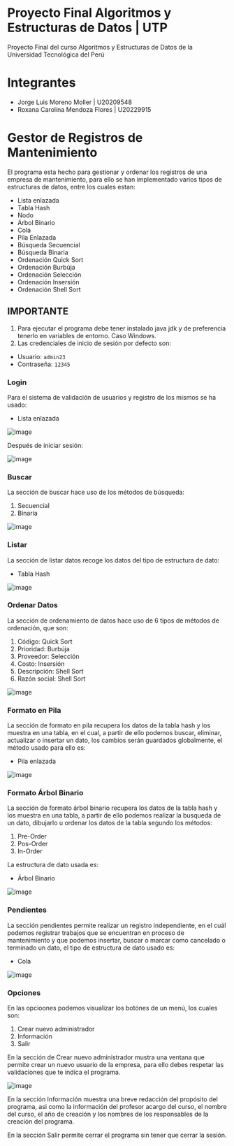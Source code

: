 # Proyecto Final Algoritmos y Estructuras de Datos | UTP
Proyecto Final del curso Algoritmos y Estructuras de Datos de la Universidad Tecnológica del Perú<br>
# Integrantes
- Jorge Luis Moreno Moller       | U20209548
- Roxana Carolina Mendoza Flores | U20229915

# Gestor de Registros de Mantenimiento
El programa esta hecho para gestionar y ordenar los registros de una empresa de mantenimiento, para ello se han implementado varios tipos de estructuras de datos, entre los cuales estan:

- Lista enlazada
- Tabla Hash
- Nodo
- Árbol Binario
- Cola
- Pila Enlazada
- Búsqueda Secuencial
- Búsqueda Binaria
- Ordenación Quick Sort
- Ordenación Burbúja
- Ordenación Selección
- Ordenación Insersión
- Ordenación Shell Sort

## IMPORTANTE
1. Para ejecutar el programa debe tener instalado java jdk y de preferencia tenerlo en variables de entorno. Caso Windows.
1. Las credenciales de inicio de sesión por defecto son: 
- Usuario: <code>admin23</code>
- Contraseña: <code>12345</code>

### Login
Para el sistema de validación de usuarios y registro de los mismos se ha usado:
- Lista enlazada

![image](https://imgur.com/Jh6RoWq)

Después de iniciar sesión:

![image](https://imgur.com/2E45ndv)
### Buscar
La sección de buscar hace uso de los métodos de búsqueda:
1. Secuencial
1. Binaria

![image](https://imgur.com/SDsH95f)
### Listar
La sección de listar datos recoge los datos del tipo de estructura de dato:
- Tabla Hash

![image](https://imgur.com/CnnkyV5)
### Ordenar Datos
La sección de ordenamiento de datos hace uso de 6 tipos de métodos de ordenación, que son:
1. Código: Quick Sort
1. Prioridad: Burbúja
1. Proveedor: Selección
1. Costo: Insersión
1. Descripción: Shell Sort
1. Razón social: Shell Sort

![image](https://imgur.com/82t3pmz)
### Formato en Pila
La sección de formato en pila recupera los datos de la tabla hash y los muestra en una tabla, en el cual, a partir de ello podemos buscar, eliminar, actualizar o insertar un dato, los cambios serán guardados globalmente, el método usado para ello es:
- Pila enlazada

![image](https://imgur.com/2UfbCp2)
### Formato Árbol Binario
La sección de formato árbol binario recupera los datos de la tabla hash y los muestra en una tabla, a partir de ello podemos realizar la busqueda de un dato, dibujarlo u ordenar los datos de la tabla segundo los métodos:
1. Pre-Order
1. Pos-Order
1. In-Order

La estructura de dato usada es:
- Árbol Binario

![image](https://imgur.com/BfQB7Xq)
### Pendientes
La sección pendientes permite realizar un registro independiente, en el cuál podemos registrar trabajos que se encuentran en proceso de mantenimiento y que podemos insertar, buscar o marcar como cancelado o terminado un dato, el tipo de estructura de dato usado es:
- Cola

![image](https://imgur.com/V6khwJG)
### Opciones
En las opcioones podemos visualizar los botónes de un menú, los cuales son:
1. Crear nuevo administrador
1. Información
1. Salir

En la sección de Crear nuevo administrador mustra una ventana que permite crear un nuevo usuario de la empresa, para ello debes respetar las validaciones que te indica el programa.<br>

![image](https://imgur.com/zt38zE8)

En la sección Información muestra una breve redacción del propósito del programa, asi como la información del profesor acargo del curso, el nombre del curso, el año de creación y los nombres de los responsables de la creación del programa.<br>

En la sección Salir permite cerrar el programa sin tener que cerrar la sesión.
